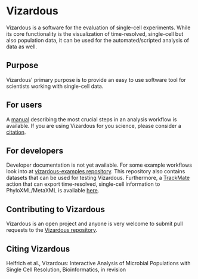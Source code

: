 Vizardous
=========

Vizardous is a software for the evaluation of single-cell experiments. While its core functionality is the visualization of time-resolved, single-cell but also population data, it can be used for the automated/scripted analysis of data as well.


Purpose
-------

Vizardous' primary purpose is to provide an easy to use software tool for scientists working with single-cell data.


For users
---------

A [manual](https://github.com/modsim/vizardous/blob/master/doc/Vizardous-Manual.pdf) describing the most crucial steps in an analysis workflow is available. If you are using Vizardous for you science, please consider a [citation](https://github.com/modsim/vizardous#citing-vizardous).


For developers
--------------

Developer documentation is not yet available. For some example workflows look into at [vizardous-examples repository](https://github.com/modsim/vizardous-examples). This repository also contains datasets that can be used for testing Vizardous. Furthermore, a [TrackMate](https://github.com/fiji/TrackMate) action that can export time-resolved, single-cell information to PhyloXML/MetaXML is available  [here](https://github.com/modsim/vizardous-trackmate-exporter). 


Contributing to Vizardous
-------------------------

Vizardous is an open project and anyone is very welcome to submit pull requests
to the [Vizardous repository](https://github.com/modsim/vizardous).


Citing Vizardous
----------------

Helfrich et al., Vizardous: Interactive Analysis of Microbial Populations with Single Cell Resolution, Bioinformatics, in revision

